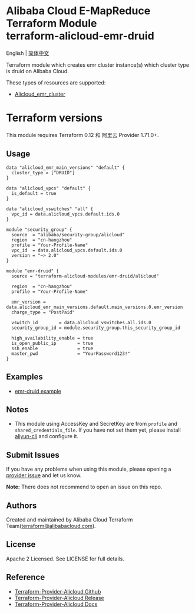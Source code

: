 Alibaba Cloud E-MapReduce Terraform Module  
terraform-alicloud-emr-druid
=====================================================================

English | [简体中文](https://github.com/terraform-alicloud-modules/terraform-alicloud-emr-druid/blob/master/README-CN.md)

Terraform module which creates emr cluster instance(s) which cluster type is druid on Alibaba Cloud. 

These types of resources are supported:

* [Alicloud_emr_cluster](https://www.terraform.io/docs/providers/alicloud/r/emr_cluster.html)

# Terraform versions

This module requires Terraform 0.12 和 阿里云 Provider 1.71.0+.

Usage
-----

```hcl
data "alicloud_emr_main_versions" "default" {
  cluster_type = ["DRUID"]
}

data "alicloud_vpcs" "default" {
  is_default = true
}

data "alicloud_vswitches" "all" {
  vpc_id = data.alicloud_vpcs.default.ids.0
}

module "security_group" {
  source  = "alibaba/security-group/alicloud"
  region  = "cn-hangzhou"
  profile = "Your-Profile-Name"
  vpc_id  = data.alicloud_vpcs.default.ids.0
  version = "~> 2.0"
}

module "emr-druid" {
  source = "terraform-alicloud-modules/emr-druid/alicloud"

  region  = "cn-hangzhou"
  profile = "Your-Profile-Name"

  emr_version = data.alicloud_emr_main_versions.default.main_versions.0.emr_version
  charge_type = "PostPaid"

  vswitch_id        = data.alicloud_vswitches.all.ids.0
  security_group_id = module.security_group.this_security_group_id

  high_availability_enable = true
  is_open_public_ip        = true
  ssh_enable               = true
  master_pwd               = "YourPassword123!"
}
```

## Examples

* [emr-druid example](https://github.com/terraform-alicloud-modules/terraform-alicloud-emr-druid/tree/master/example)

## Notes

* This module using AccessKey and SecretKey are from `profile` and `shared_credentials_file`.
If you have not set them yet, please install [aliyun-cli](https://github.com/aliyun/aliyun-cli#installation) and configure it.

Submit Issues
-------------
If you have any problems when using this module, please opening a [provider issue](https://github.com/terraform-providers/terraform-provider-alicloud/issues/new) and let us know.

**Note:** There does not recommend to open an issue on this repo.

Authors
-------
Created and maintained by Alibaba Cloud Terraform Team(terraform@alibabacloud.com).

License
----
Apache 2 Licensed. See LICENSE for full details.

Reference
---------
* [Terraform-Provider-Alicloud Github](https://github.com/terraform-providers/terraform-provider-alicloud)
* [Terraform-Provider-Alicloud Release](https://releases.hashicorp.com/terraform-provider-alicloud/)
* [Terraform-Provider-Alicloud Docs](https://www.terraform.io/docs/providers/alicloud/index.html)